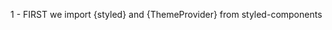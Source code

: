 <!-- ? THEME TOGGLE TUTORIAL -->
1 - FIRST we import {styled} and {ThemeProvider} from styled-components